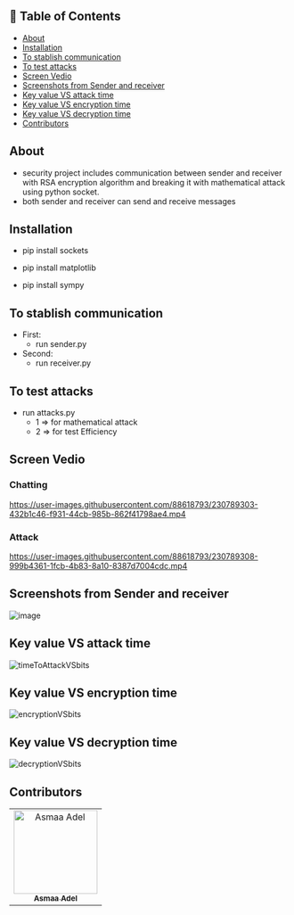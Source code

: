 ## 📝 Table of Contents

- [About ](#about-)
- [Installation ](#installation-)
- [To stablish communication ](#to-stablish-communication-)
- [To test attacks ](#to-test-attacks-)
- [Screen Vedio ](#screen-vedio)
- [Screenshots from Sender and receiver ](#screen-shot)
- [Key value VS attack time ](#key-value-vs-attack-time-)
- [Key value VS encryption time ](#encryption-time-)
- [Key value VS decryption time ](#decryption-time-)
- [Contributors ](#contributors-)

## About <a name = "about"></a>
- security project includes communication between sender and receiver with RSA encryption algorithm and breaking it with mathematical attack using python socket.
- both sender and receiver can send and receive messages

## Installation <a name = "installation"></a>

- pip install sockets

- pip install matplotlib

- pip install sympy
## To stablish communication <a name = "communication"></a>
- First: 
  - run sender.py 
- Second: 
  - run receiver.py

## To test attacks <a name = "attacks"></a>
- run attacks.py
  - 1 => for mathematical attack
  - 2 => for test Efficiency

## Screen Vedio <a name = "screen-vedio"></a>

### Chatting
https://user-images.githubusercontent.com/88618793/230789303-432b1c46-f931-44cb-985b-862f41798ae4.mp4

### Attack
https://user-images.githubusercontent.com/88618793/230789308-999b4361-1fcb-4b83-8a10-8387d7004cdc.mp4


## Screenshots from Sender and receiver <a name = "screen-shot"></a>
![image](https://user-images.githubusercontent.com/88618793/230746369-5297edfb-8a24-4845-938a-9a099a7595af.png)

## Key value VS attack time <a name = "key-value-vs-attack-time"></a>
![timeToAttackVSbits](https://user-images.githubusercontent.com/88618793/230743985-fbe33b04-4700-4a28-ac0c-ed43b90f72e1.png)

## Key value VS encryption time <a name = "encryption-time"></a>
![encryptionVSbits](https://user-images.githubusercontent.com/88618793/230743996-e97b0f07-5168-4489-a8ed-60d71562f763.png)

## Key value VS decryption time <a name = "decryption-time"></a>
![decryptionVSbits](https://user-images.githubusercontent.com/88618793/230744006-af053b7f-d70f-4bd3-b021-4d1a74f56a2f.png)

## Contributors <a name = "Contributors"></a>

<table>
  <tr>
    <td align="center">
    <a href="https://github.com/asmaaadel0" target="_black">
    <img src="https://avatars.githubusercontent.com/u/88618793?s=400&u=886a14dc5ef5c205a8e51942efe9665ed8fd4717&v=4" width="150px;" alt="Asmaa Adel"/>
    <br />
    <sub><b>Asmaa Adel</b></sub></a>
    
  </tr>
 </table>

